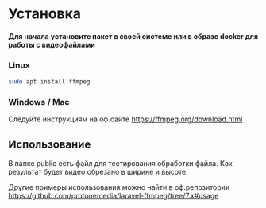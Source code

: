 # Установка

#### Для начала установите пакет в своей системе или в образе docker для работы с видеофайлами

### Linux
```bash
sudo apt install ffmpeg
```

### Windows / Mac
Следуйте инструкциям на оф.сайте https://ffmpeg.org/download.html


## Использование

В папке public есть файл для тестирования обработки файла.
Как результат будет видео обрезано в ширине и высоте.

Другие примеры использования можно найти в оф.репозитории
https://github.com/protonemedia/laravel-ffmpeg/tree/7.x#usage
